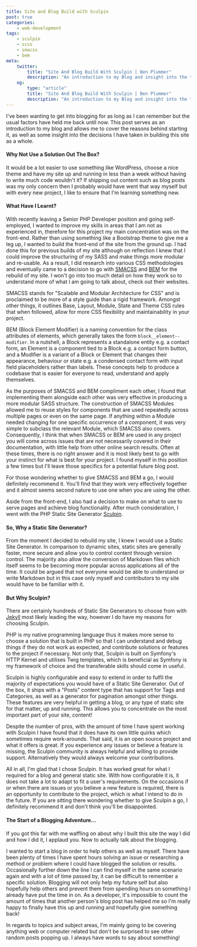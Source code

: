 ```yaml
---
title: Site and Blog Build with Sculpin
post: true
categories:
    - web-development
tags:
    - sculpin
    - scss
    - smacss
    - bem
meta:
    twitter:
        title: "Site And Blog Build With Sculpin | Ben Plummer"
        description: "An introduction to my Blog and insight into the technologies I used for the site rebuild, including why I chose Sculpin."
    og:
        type: "article"
        title: "Site And Blog Build With Sculpin | Ben Plummer"
        description: "An introduction to my Blog and insight into the technologies I used for the site rebuild, including why I chose Sculpin."
---
```


I've been wanting to get into blogging for as long as I can remember but the usual factors have held me back until now. 
This post serves as an introduction to my blog and allows me to cover the reasons behind starting it, as well as some 
insight into the decisions I have taken in building this site as a whole.
<!-- More -->

#### Why Not Use a Solution Out The Box?

It would be a lot easier to use something like WordPress, choose a nice theme and have my site up and running in less than a 
week without having to write much code wouldn't it? If shipping out content such as blog posts was my only concern then I 
probably would have went that way myself but with every new project, I like to ensure that I'm learning something new.

#### What Have I Learnt?

With recently leaving a Senior PHP Developer position and going self-employed, I wanted to improve my skills in areas that I 
am not as experienced in, therefore for this project my main concentration was on the front-end. Rather than using something 
like a Bootstrap theme to give me a leg up, I wanted to build the front-end of the site from the ground up. I had done this for 
previous builds of my site although on reflection I knew that I could improve the structuring of my SASS and make things more 
modular and re-usable. As a result, I did research into various CSS methodologies and eventually came to a decision to go 
with [SMACSS](https://smacss.com/) and [BEM](http://getbem.com/) for the rebuild of my site. I won't go into too much detail 
on how they work so to understand more of what I am going to talk about, check out their websites.

SMACSS stands for "Scalable and Modular Architecture for CSS" and is proclaimed to be more of a style guide than a rigid 
framework. Amongst other things, it outlines Base, Layout, Module, State and Theme CSS rules that when followed, allow for 
more CSS flexibility and maintainability in your project.

BEM (Block Element Modifier) is a naming convention for the class attributes of elements, which generally takes the form 
`block__element--modifier`. In a nutshell, a Block represents a standalone entity e.g. a contact form, an Element is a 
component tied to a Block e.g. a contact form button, and a Modifier is a variant of a Block or Element that changes their 
appearance, behaviour or state e.g. a condensed contact form with input field placeholders rather than labels. These concepts 
help to produce a codebase that is easier for everyone to read, understand and apply themselves.

As the purposes of SMACSS and BEM compliment each other, I found that implementing them alongside each other was very effective 
in producing a more modular SASS structure. The construction of SMACSS Modules allowed me to reuse styles for components that 
are used repeatedly across multiple pages or even on the same page. If anything within a Module needed changing for one 
specific occurrence of a component, it was very simple to subclass the relevant Module, which SMACSS also covers. Consequently, 
I think that when SMACSS or BEM are used in any project you will come across issues that are not necessarily covered in their 
documentation, with little help from other online search results. Often at these times, there is no right answer and it is most 
likely best to go with your instinct for what is best for your project. I found myself in this position a few times but I'll 
leave those specifics for a potential future blog post.

For those wondering whether to give SMACSS and BEM a go, I would definitely recommend it. You'll find that they work very 
effectively together and it almost seems second nature to use one when you are using the other.

Aside from the front-end, I also had a decision to make on what to use to serve pages and achieve blog functionality. After 
much consideration, I went with the PHP Static Site Generator [Sculpin](https://sculpin.io/).

#### So, Why a Static Site Generator?

From the moment I decided to rebuild my site, I knew I would use a Static Site Generator. In comparison to dynamic sites, 
static sites are generally faster, more secure and allow you to control content through version control. The majority also 
allow the conversion of Markdown files which itself seems to be becoming more popular across applications all of the time. It 
could be argued that not everyone would be able to understand or write Markdown but in this case only myself and contributors to 
my site would have to be familiar with it.

#### But Why Sculpin?

There are certainly hundreds of Static Site Generators to choose from with [Jekyll](http://jekyllrb.com/) most likely leading 
the way, however I do have my reasons for choosing Sculpin.

PHP is my native programming language thus it makes more sense to choose a solution that is built in PHP so that I can understand 
and debug things if they do not work as expected, and contribute solutions or features to the project if necessary. Not only that,
Sculpin is built on Symfony's HTTP Kernel and utilises Twig templates, which is beneficial as Symfony is my framework of choice 
and the transferable skills should come in useful.

Sculpin is highly configurable and easy to extend in order to fulfil the majority of expectations you would have of a Static Site 
Generator. Out of the box, it ships with a "Posts" content type that has support for Tags and Categories, as well as a generator 
for pagination amongst other things. These features are very helpful in getting a blog, or any type of static site for that matter, 
up and running. This allows you to concentrate on the most important part of your site, content!

Despite the number of pros, with the amount of time I have spent working with Sculpin I have found that it does have its own little 
quirks which sometimes require work-arounds. That said, it is an open source project and what it offers is great. If you 
experience any issues or believe a feature is missing, the Sculpin community is always helpful and willing to provide support. 
Alternatively they would always welcome your contributions.

All in all, I'm glad that I chose Sculpin. It has worked great for what I required for a blog and general static site. With how 
configurable it is, it does not take a lot to adapt to fit a user's requirements. On the occasions if or when there are issues or 
you believe a new feature is required, there is an opportunity to contribute to the project, which is what I intend to do in the future. 
If you are sitting there wondering whether to give Sculpin a go, I definitely recommend it and don't think you'll be disappointed.

#### The Start of a Blogging Adventure...

If you got this far with me waffling on about why I built this site the way I did and how I did it, I applaud you. Now to actually 
talk about the blogging.

I wanted to start a blog in order to help others as well as myself. There have been plenty of times I have spent hours solving an 
issue or researching a method or problem where I could have blogged the solution or results. Occasionally further down the line I 
can find myself in the same scenario again and with a lot of time passed by, it can be difficult to remember a specific solution. 
Blogging will not only help my future self but also hopefully help others and prevent them from spending hours on something I 
already have put the time in on. As a developer, it's impossible to count the amount of times that another person's blog post has 
helped me so I'm really happy to finally have this up and running and hopefully give something back!

In regards to topics and subject areas, I'm mainly going to be covering anything web or computer related but don't be 
surprised to see other random posts popping up. I always have words to say about something!
